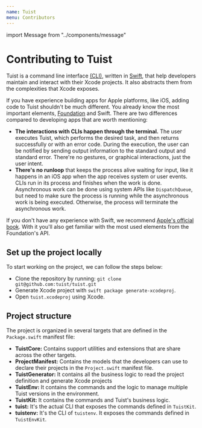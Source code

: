 ```yaml
---
name: Tuist
menu: Contributors
---
```


import Message from "../components/message"

# Contributing to Tuist

Tuist is a command line interface [(CLI)](https://en.wikipedia.org/wiki/Command-line_interface),
written in [Swift](https://www.apple.com/de/swift/),
that help developers maintain and interact with their Xcode projects.
It also abstracts them from the complexities that Xcode exposes.

If you have experience building apps for Apple platforms,
like iOS,
adding code to Tuist shouldn't be much different.
You already know the most important elements,
[Foundation](https://developer.apple.com/documentation/foundation) and Swift. There are two differences compared to developing apps that are worth mentioning:

- **The interactions with CLIs happen through the terminal.**
  The user executes Tuist,
  which performs the desired task,
  and then returns successfully or with an error code.
  During the execution,
  the user can be notified by sending output information to the standard output and standard error.
  There're no gestures, or graphical interactions,
  just the user intent.
- **There's no runloop** that keeps the process alive waiting for input,
  like it happens in an iOS app when the app receives system or user events.
  CLIs run in its process and finishes when the work is done.
  Asynchronous work can be done using system APIs like `DispatchQueue`,
  but need to make sure the process is running while the asynchronous work is being executed.
  Otherwise,
  the process will terminate the asynchronous work.

If you don't have any experience with Swift,
we recommend [Apple's official book](https://docs.swift.org/swift-book/).
With it you'll also get familiar with the most used elements from the Foundation's API.

## Set up the project locally

To start working on the project, we can follow the steps below:

- Clone the repository by running: `git clone git@github.com:tuist/tuist.git`
- Generate Xcode project with `swift package generate-xcodeproj`.
- Open `tuist.xcodeproj` using Xcode.

<Message info title="Xcode" description="Xcode needs to be installed in your system. If not, you can install it from the macOS App Store. After the installation, open it once to accept some licenses and install some additional components."/>

## Project structure

The project is organized in several targets that are defined in the `Package.swift` manifest file:

- **TuistCore:** Contains support utilities and extensions that are share across the other targets.
- **ProjectManifest:** Contains the models that the developers can use to declare their projects in the `Project.swift` manifest file.
- **TuistGenerator:** It contains all the business logic to read the project definition and generate Xcode projects
- **TuistEnv:** It contains the commands and the logic to manage multiple Tuist versions in the environment.
- **TuistKit:** It contains the commands and Tuist's business logic.
- **tuist:** It's the actual CLI that exposes the commands defined in `TuistKit`.
- **tuistenv:** It's the CLI of `tuistenv`. It exposes the commands defined in `TuistEnvKit`.

<Message info title="Package.swift" description="The Package.swift file declares the structure of our project (a Swift package) and the Swift Package Manager uses it to generate the Xcode project and provide us with a set of commands to interact with it, like 'swift build'"/>
<Message info title="Tests" description="The targets have an associated target that contains the tests. They are named with the same name suffixed with 'Tests'"/>
